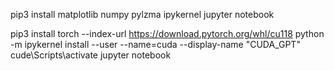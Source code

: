 pip3 install matplotlib numpy pylzma ipykernel jupyter notebook

pip3 install torch --index-url https://download.pytorch.org/whl/cu118
python -m ipykernel install --user --name=cuda --display-name "CUDA_GPT"
cude\Scripts\activate
jupyter notebook